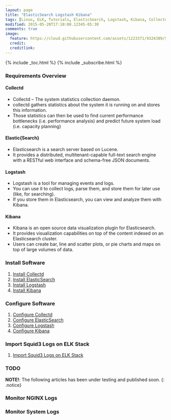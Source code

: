 ```yaml
---
layout: page
title: "ElasticSearch Logstash Kibana"
tags: [Linux, ELK, Tutorials, ElasticSearch, Logstash, Kibana, Collectd]
modified: 2015-05-20T17:10:00.12345-05:30
comments: true
image:
  feature: https://cloud.githubusercontent.com/assets/1223371/9324389/5dc77f32-45a7-11e5-81fd-ff82a508ad97.png
  credit:
  creditlink:
---
```


{% include _toc.html %}
{% include _subscribe.html %}

### Requirements Overview

#### Collectd

* Collectd – The system statistics collection daemon.
* collectd gathers statistics about the system it is running on and stores this information.
* Those statistics can then be used to find current performance bottlenecks (i.e. performance analysis) and predict future system load (i.e. capacity planning)

#### Elastic{Search}

* Elasticsearch is a search server based on Lucene.
* It provides a distributed, multitenant-capable full-text search engine with a RESTful web interface and schema-free JSON documents.

#### Logstash

* Logstash is a tool for managing events and logs.
* You can use it to collect logs, parse them, and store them for later use (like, for searching).
* If you store them in Elasticsearch, you can view and analyze them with Kibana.

#### Kibana

* Kibana is an open source data visualization plugin for Elasticsearch.
* It provides visualization capabilities on top of the content indexed on an Elasticsearch cluster.
* Users can create bar, line and scatter plots, or pie charts and maps on top of large volumes of data.

### Install Software
1. <a href="/linux/elk/how-to-install-collectd/"> Install Collectd </a>
1. <a href="/linux/elk/how-to-install-elasticsearch/"> Install ElasticSearch </a>
1. <a href="/linux/elk/how-to-install-logstash/"> Install Logstash </a>
1. <a href="/linux/elk/how-to-install-kibana/"> Install Kibana </a>

### Configure Software

1. <a href="/linux/elk/how-to-configure-collectd/"> Configure Collectd </a>
1. <a href="/linux/elk/how-to-configure-elasticsearch/"> Configure ElasticSearch </a>
1. <a href="/linux/elk/how-to-configure-logstash/"> Configure Logstash </a>
1. <a href="/linux/elk/how-to-configure-kibana/"> Configure Kibana </a>

### Import Squid3 Logs on ELK Stack

1. <a href="/linux/elk/how-to-monitor-squid3-logs-on-elk-stack/"> Import Squid3 Logs on ELK Stack </a>

### TODO

**NOTE!**: The following articles has been under testing and published soon.
{: .notice}


### Monitor NGINX Logs

### Monitor System Logs
